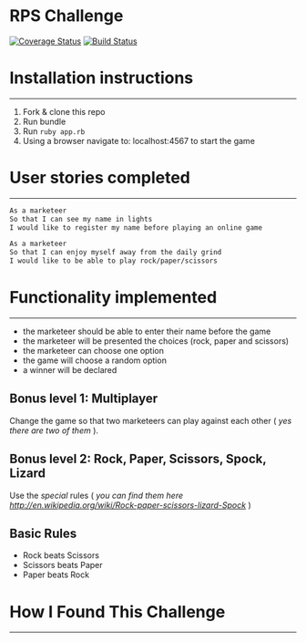 # RPS Challenge

[![Coverage Status](https://coveralls.io/repos/github/lukecartledge/rps-challenge/badge.svg?branch=master)](https://coveralls.io/github/lukecartledge/rps-challenge?branch=master)
[![Build Status](https://travis-ci.org/lukecartledge/rps-challenge.svg?branch=master)](https://travis-ci.org/lukecartledge/rps-challenge)

# Installation instructions
-------

1. Fork & clone this repo
2. Run bundle
3. Run `ruby app.rb`
4. Using a browser navigate to: localhost:4567 to start the game


# User stories completed
-------
```sh
As a marketeer
So that I can see my name in lights
I would like to register my name before playing an online game

As a marketeer
So that I can enjoy myself away from the daily grind
I would like to be able to play rock/paper/scissors
```

# Functionality implemented
-------
- the marketeer should be able to enter their name before the game
- the marketeer will be presented the choices (rock, paper and scissors)
- the marketeer can choose one option
- the game will choose a random option
- a winner will be declared


## Bonus level 1: Multiplayer

Change the game so that two marketeers can play against each other ( _yes there are two of them_ ).

## Bonus level 2: Rock, Paper, Scissors, Spock, Lizard

Use the _special_ rules ( _you can find them here http://en.wikipedia.org/wiki/Rock-paper-scissors-lizard-Spock_ )

## Basic Rules

- Rock beats Scissors
- Scissors beats Paper
- Paper beats Rock

# How I Found This Challenge
----
